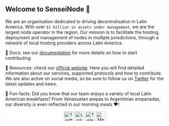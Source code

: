 ## Welcome to SenseiNode 💫

We are an organisation dedicated to driving decentralisation in Latin America. With over `$1 billion in assets under management`, we are the largest node operator in the region. Our mission is to facilitate the hosting, deployment and management of nodes in multiple jurisdictions, through a network of local hosting providers across Latin America.

📃 Docs: see our [documentation](https://docs.senseinode.com/) for more details on how to start contributing.

🔨 Resources: check our [official website](https://www.senseinode.com/). Here you will find detailed information about our services, supported protocols and how to contribute. We are also active on social media, so be sure to follow us on [Twitter](https://twitter.com/senseinode) for the latest updates and news.

🤠 Fun-facts: Did you know that our team enjoys a variety of local Latin American breakfasts? From Venezuelan arepas to Argentinian empanadas, our diversity is even reflected in our morning meals ❤️!

<p align="center" style="background-color:white">
<a href="https://twitter.com/senseinode" target="blank"><img align="center" src="https://www.vectorlogo.zone/logos/twitter/twitter-tile.svg" alt="Twitter senseinode" height="30" width="30" /></a>
<a href="https://www.linkedin.com/company/senseinode/" target="blank"><img align="center" src="https://www.vectorlogo.zone/logos/linkedin/linkedin-icon.svg" alt="LinkedIn senseinode" height="30" width="30" /></a>
<a href="https://t.me/senseinodechat" target="blank"><img align="center" src="https://www.vectorlogo.zone/logos/telegram/telegram-icon.svg" alt="Telegram senseinodechat" height="30" width="30" /></a>
<a href="https://medium.com/@SenseiNode" target="blank"><img align="center" src="https://www.vectorlogo.zone/logos/medium/medium-tile.svg" alt="Medium @SenseiNode" height="30" width="30" /></a>
</p>



